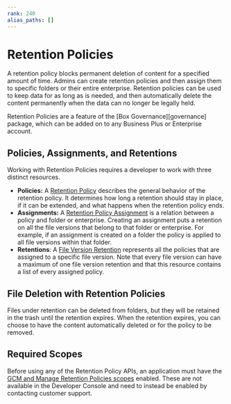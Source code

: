 ```yaml
---
rank: 240
alias_paths: []
---
```


# Retention Policies

A retention policy blocks permanent deletion of content for a specified amount
of time. Admins can create retention policies and then assign them to
specific folders or their entire enterprise. Retention policies can be used to
keep data for as long as is needed, and then automatically delete the content
permanently when the data can no longer be legally held.

<Message>
  Retention Policies are a feature of the [Box Governance][governance] package,
  which   can be added on to any Business Plus or Enterprise account.
</Message>

## Policies, Assignments, and Retentions

Working with Retention Policies requires a developer to work with three
distinct resources.

* **Policies:**  A [Retention Policy][policy] describes the general behavior
  of the retention policy. It determines how long a retention should stay in
  place, if it can be extended, and what happens when the retention policy ends.
* **Assignments:** A [Retention Policy Assignment][assignment] is a relation
  between a policy and folder or enterprise. Creating an assignment puts a
  retention on all the file versions that belong to that folder or enterprise.
  For example, if an assignment is created on a folder the policy is applied to
  all file versions within that folder.
* **Retentions**: A [File Version Retention][retention] represents all the
  policies that are assigned to a specific file version. Note that every file
  version can have a maximum of one file version retention and that this
  resource contains a list of every assigned policy.

## File Deletion with Retention Policies

Files under retention can be deleted from folders, but they will be retained in
the trash until the retention expires. When the retention expires,
you can choose to have the content automatically deleted or for the policy to be
removed.

## Required Scopes

Before using any of the Retention Policy APIs, an application must have the [GCM
and Manage Retention Policies scopes][scopes] enabled. These are not available
in the Developer Console and need to instead be enabled by contacting customer
support.

[scopes]: g://api-calls/permissions-and-errors/scopes
[policy]: r://retention_policy
[assignment]: r://retention_policy_assignment
[retention]: r://file_version_retention
[governance]: https://www.box.com/security/governance-and-compliance
